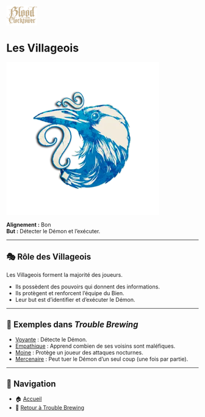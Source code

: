<p align="left">
  <a href="/botc-fr-bambi/">
    <img src="./images/logo.png" alt="Accueil BotC FR" width="80">
  </a>
</p>

# Les Villageois  

![Villageois](./images/Generic_townsfolk.png)  

**Alignement :** Bon  
**But :** Détecter le Démon et l’exécuter.  

---

## 🎭 Rôle des Villageois  
Les Villageois forment la majorité des joueurs.  
- Ils possèdent des pouvoirs qui donnent des informations.  
- Ils protègent et renforcent l’équipe du Bien.  
- Leur but est d’identifier et d’exécuter le Démon.  

---

## 📌 Exemples dans *Trouble Brewing*  
- [Voyante](./trouble_brewing/voyante.md) : Détecte le Démon.
- [Empathique](./trouble_brewing/empathique.md) : Apprend combien de ses voisins sont maléfiques.  
- [Moine](./trouble_brewing/moine.md) : Protège un joueur des attaques nocturnes.  
- [Mercenaire](./trouble_brewing/mercenaire.md) : Peut tuer le Démon d’un seul coup (une fois par partie).  

---

## 📂 Navigation  
- 🏠 [Accueil](/botc-fr-bambi/)  
- 🍺 [Retour à Trouble Brewing](./trouble_brewing.md)  
